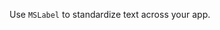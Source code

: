 Use `MSLabel` to standardize text across your app.

<!-- <img src="https://static2.sharepointonline.com/files/fabric/fabric-website/images/controls/ios/utilities/demo-label.png" alt="Example of a Label on iOS" style="width: 50%;" /> -->
